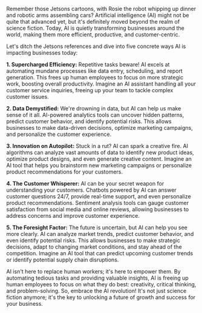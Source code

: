 Remember those Jetsons cartoons, with Rosie the robot whipping up dinner and robotic arms assembling cars? Artificial intelligence (AI) might not be quite that advanced yet, but it's definitely moved beyond the realm of science fiction. Today, AI is quietly transforming businesses around the world, making them more efficient, productive, and customer-centric. 

Let's ditch the Jetsons references and dive into five concrete ways AI is impacting businesses today:

**1. Supercharged Efficiency:** Repetitive tasks beware! AI excels at automating mundane processes like data entry, scheduling, and report generation. This frees up human employees to focus on more strategic work, boosting overall productivity. Imagine an AI assistant handling all your customer service inquiries, freeing up your team to tackle complex customer issues.

**2. Data Demystified:** We're drowning in data, but AI can help us make sense of it all. AI-powered analytics tools can uncover hidden patterns, predict customer behavior, and identify potential risks. This allows businesses to make data-driven decisions, optimize marketing campaigns, and personalize the customer experience. 

**3. Innovation on Autopilot:** Stuck in a rut? AI can spark a creative fire. AI algorithms can analyze vast amounts of data to identify new product ideas, optimize product designs, and even generate creative content. Imagine an AI tool that helps you brainstorm new marketing campaigns or personalize product recommendations for your customers.

**4. The Customer Whisperer:**  AI can be your secret weapon for understanding your customers. Chatbots powered by AI can answer customer questions 24/7, provide real-time support, and even personalize product recommendations.  Sentiment analysis tools can gauge customer satisfaction from social media and online reviews, allowing businesses to address concerns and improve customer experience.

**5. The Foresight Factor:**  The future is uncertain, but AI can help you see more clearly. AI can analyze market trends, predict customer behavior, and even identify potential risks. This allows businesses to make strategic decisions, adapt to changing market conditions, and stay ahead of the competition.  Imagine an AI tool that can predict upcoming customer trends or identify potential supply chain disruptions.

AI isn't here to replace human workers; it's here to empower them. By automating tedious tasks and providing valuable insights, AI is freeing up human employees to focus on what they do best: creativity, critical thinking, and problem-solving.  So, embrace the AI revolution! It's not just science fiction anymore; it's the key to unlocking a future of growth and success for your business.
